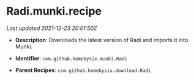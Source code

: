 # Radi.munki.recipe

_Last updated 2021-12-23 20:01:50Z_

- **Description**: Downloads the latest version of Radi and imports it into Munki.

- **Identifier**: `com.github.homebysix.munki.Radi`

- **Parent Recipes**: `com.github.homebysix.download.Radi`
